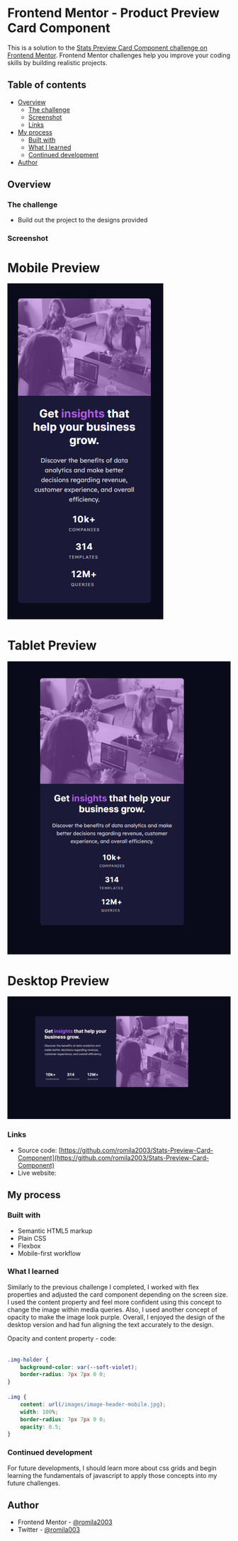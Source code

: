 # Frontend Mentor - Product Preview Card Component

This is a solution to the [Stats Preview Card Component challenge on Frontend Mentor](https://www.frontendmentor.io/challenges/stats-preview-card-component-8JqbgoU62). Frontend Mentor challenges help you improve your coding skills by building realistic projects. 

## Table of contents

- [Overview](#overview)
  - [The challenge](#the-challenge)
  - [Screenshot](#screenshot)
  - [Links](#links)
- [My process](#my-process)
  - [Built with](#built-with)
  - [What I learned](#what-i-learned)
  - [Continued development](#continued-development)
- [Author](#author)


## Overview

### The challenge

- Build out the project to the designs provided

### Screenshot

# Mobile Preview 

![screenshot](https://github.com/romila2003/Stats-Preview-Card-Component/blob/main/Mobile%20Preview.PNG)

# Tablet Preview

![screenshot](https://github.com/romila2003/Stats-Preview-Card-Component/blob/main/Tablet%20Preview.PNG)

# Desktop Preview 

![screenshot](https://github.com/romila2003/Stats-Preview-Card-Component/blob/main/Desktop%20Preview.PNG)


### Links

 - Source code: [https://github.com/romila2003/Stats-Preview-Card-Component](https://github.com/romila2003/Stats-Preview-Card-Component)
 - Live website: []()

## My process

### Built with

- Semantic HTML5 markup
- Plain CSS
- Flexbox
- Mobile-first workflow

### What I learned

Similarly to the previous challenge I completed, I worked with flex properties and adjusted the card component depending on the screen size. I used the content property and feel more confident using this concept to change the image within media queries. Also, I used another concept of opacity to make the image look purple. Overall, I enjoyed the design of the desktop version and had fun aligning the text accurately to the design.

Opacity and content property - code: 

```css

.img-holder {
    background-color: var(--soft-violet);
    border-radius: 7px 7px 0 0;
}

.img {
    content: url(/images/image-header-mobile.jpg);
    width: 100%;
    border-radius: 7px 7px 0 0;
    opacity: 0.5;
}

```

### Continued development

For future developments, I should learn more about css grids and begin learning the fundamentals of javascript to apply those concepts into my future challenges. 


## Author

- Frontend Mentor - [@romila2003](https://www.frontendmentor.io/profile/romila2003)
- Twitter - [@romila003](https://www.twitter.com/romila003)


